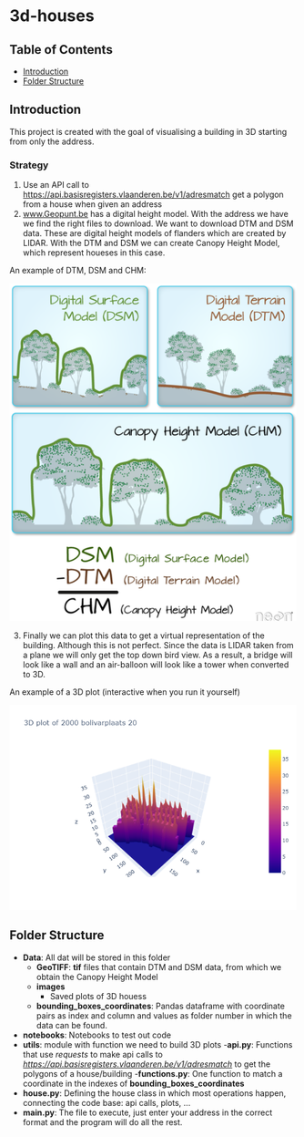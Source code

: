# 3d-houses

## Table of Contents

- [Introduction](#introduction)
- [Folder Structure](#folder-structure)

## Introduction

This project is created with the goal of visualising a building in 3D starting from only the address.

### Strategy
1. Use an API call to https://api.basisregisters.vlaanderen.be/v1/adresmatch 
get a polygon from a house when given an address
2. www.Geopunt.be has a digital height model. With the address we have we find the right files to download.
We want to download DTM and DSM data. These are digital height models of flanders which are created by LIDAR.
With the DTM and DSM we can create Canopy Height Model, which represent houeses in this case.

An example of DTM, DSM and CHM:

![Image](data/images/chm.png)

3. Finally we can plot this data to get a virtual representation of the building. Although this is not perfect. 
Since the data is LIDAR taken from a plane we will only get the top down bird view.
As a result, a bridge will look like a wall and an air-balloon will look like a tower when converted to 3D.

An example of a 3D plot (interactive when you run it yourself)

![Image](data/images/2000_bolivarplaats_20(0).png)

## Folder Structure

- **Data**: All dat will be stored in this folder
    - **GeoTIFF**: **tif** files that contain DTM and DSM data, from which we obtain the Canopy Height Model
    - **images**
        - Saved plots of 3D houess
    - **bounding_boxes_coordinates**: Pandas dataframe with coordinate pairs as index and column 
    and values as folder number in which the data can be found.
- **notebooks**: Notebooks to test out code
- **utils**: module with function we need to build 3D plots
    -**api.py**: Functions that use *requests* to make api calls to *https://api.basisregisters.vlaanderen.be/v1/adresmatch*
    to get the polygons of a house/building
    -**functions.py**: One function to match a coordinate in the indexes of **bounding_boxes_coordinates**
- **house.py**: Defining the house class in which most operations happen, connecting the code base: api calls, plots, ...
- **main.py**: The file to execute, just enter your address in the correct format and the program will do all the rest.
